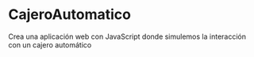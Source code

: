 # CajeroAutomatico
Crea una aplicación web con JavaScript donde simulemos la interacción con un cajero automático
